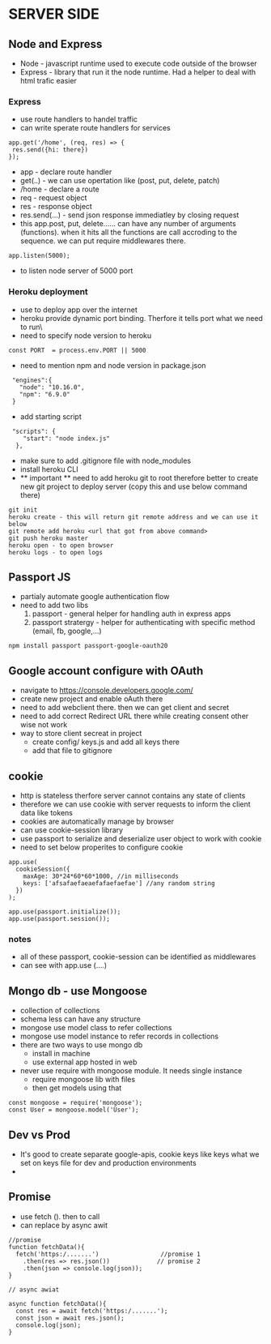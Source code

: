 # SERVER SIDE

## Node and Express
 - Node - javascript runtime used to execute code outside of the browser
 - Express - library that run it the node runtime. Had a helper to deal with html trafic easier 

 ### Express
 - use route handlers to handel traffic
 - can write sperate route handlers for services

 ~~~
app.get('/home', (req, res) => {
  res.send({hi: there})
});
 ~~~

* app - declare route handler
* get(..) - we can use opertation like (post, put, delete, patch)
* /home - declare a route
* req - request object
* res - response object
* res.send(...) - send json response immediatley by closing request
* this app.post, put, delete...... can have any number of arguments (functions). when it hits all the functions are call accroding to the sequence. we can put require middlewares there.

~~~
app.listen(5000);
~~~
* to listen node server of 5000 port

### Heroku deployment

- use to deploy app over the internet
- heroku provide dynamic port binding. Therfore it tells port what we need to run\
- need to specify node version to heroku

~~~
const PORT  = process.env.PORT || 5000

~~~
 - need to mention npm and node version in package.json
 ~~~
  "engines":{
    "node": "10.16.0",
    "npm": "6.9.0"
  }
 ~~~
- add starting script
~~~
 "scripts": {
    "start": "node index.js"
  },
~~~
- make sure to add .gitignore file with node_modules
- install heroku CLI
- ** important ** need to add heroku git to root therefore better to create new git project to deploy server (copy this and use below command there)

~~~
git init
heroku create - this will return git remote address and we can use it below
git remote add heroku <url that got from above command>
git push heroku master
heroku open - to open browser
heroku logs - to open logs
~~~

## Passport JS
- partialy automate google authentication flow
- need to add two libs 
  1. passport - general helper for handling auth in express apps
  2. passport stratergy - helper for authenticating with specific method (email, fb, google,...) 
~~~
npm install passport passport-google-oauth20
~~~

## Google account configure with OAuth
- navigate to https://console.developers.google.com/
- create new project and enable oAuth there
- need to add webclient there. then we can get client and secret
- need to add correct Redirect URL there while creating consent  other wise not work
- way to store client secreat in project
  - create config/ keys.js and add all keys there
  - add that file to gitignore

## cookie
- http is stateless therfore server cannot contains any state of clients
- therefore we can use cookie with server requests to inform the client data like tokens
- cookies are automatically manage by browser
- can use cookie-session library
- use passport to serialize and deserialize user object to work with cookie
- need to set below properites to configure cookie
~~~
app.use(
  cookieSession({
    maxAge: 30*24*60*60*1000, //in milliseconds
    keys: ['afsafaefaeaefafaefaefae'] //any random string
  })
);

app.use(passport.initialize());
app.use(passport.session());
~~~

### notes
- all of these passport, cookie-session can be identified as middlewares
- can see with app.use (....)

## Mongo db - use Mongoose
- collection of collections
- schema less can have any structure
- mongose use model class to refer collections
- mongose use model instance to refer records in collections
- there are two ways to use mongo db
  - install in machine
  - use external app hosted in web
- never use require with mongoose module. It needs single instance
  - require mongoose lib with files
  - then get models using that

~~~
const mongoose = require('mongoose');
const User = mongoose.model('User');
~~~

## Dev vs Prod
- It's good to create separate google-apis, cookie keys like keys what we set on keys file for dev and production environments
- 

## Promise
- use fetch (). then to call
- can replace by async awit

~~~
//promise
function fetchData(){
  fetch('https:/.......')                 //promise 1
    .then(res => res.json())             // promise 2
    .then(json => console.log(json)); 
}

// async awiat

async function fetchData(){
  const res = await fetch('https:/.......');
  const json = await res.json();          
  console.log(json);   
}

~~~
